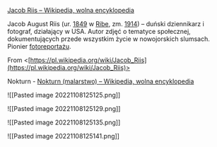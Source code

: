 [Jacob Riis – Wikipedia, wolna encyklopedia](https://pl.wikipedia.org/wiki/Jacob_Riis)

Jacob August Riis (ur. [1849](https://pl.wikipedia.org/wiki/1849) w [Ribe](https://pl.wikipedia.org/wiki/Ribe), zm. [1914](https://pl.wikipedia.org/wiki/1914)) – duński dziennikarz i fotograf, działający w USA. Autor zdjęć o tematyce społecznej, dokumentujących przede wszystkim życie w nowojorskich slumsach. Pionier [fotoreportażu](https://pl.wikipedia.org/wiki/Fotoreporta%C5%BC).

From <[https://pl.wikipedia.org/wiki/Jacob_Riis](https://pl.wikipedia.org/wiki/Jacob_Riis)>

Nokturn - [Nokturn (malarstwo) – Wikipedia, wolna encyklopedia](https://pl.wikipedia.org/wiki/Nokturn_(malarstwo))

![[Pasted image 20221108125125.png]]

![[Pasted image 20221108125129.png]]

![[Pasted image 20221108125135.png]]

![[Pasted image 20221108125141.png]]

